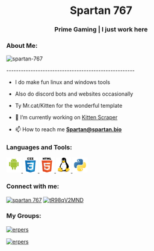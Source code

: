 <h1 align="center">Spartan 767</h1>
<h3 align="center">Prime Gaming | I just work here</h3>

<h3>About Me:</h3>
<p align="left"> <img src="https://komarev.com/ghpvc/?username=spartan-767&label=Profile%20views&color=0e75b6&style=flat" alt="spartan-767" /> </p>
-----------------------------------------------------

- I do make fun linux and windows tools

- Also do discord bots and websites occasionally 

- Ty Mr.cat/Kitten for the wonderful template



- 🔭 I’m currently working on [Kitten Scraper](https://github.com/Spartan-767/Kitten-Scrapper)
- 📫 How to reach me **Spartan@spartan.bio**



<h3 align="left">Languages and Tools:</h3>
<p align="left"> <a href="https://developer.android.com" target="_blank" rel="noreferrer"> <img src="https://raw.githubusercontent.com/devicons/devicon/master/icons/android/android-original-wordmark.svg" alt="android" width="40" height="40"/> </a> <a href="https://www.w3schools.com/css/" target="_blank" rel="noreferrer"> <img src="https://raw.githubusercontent.com/devicons/devicon/master/icons/css3/css3-original-wordmark.svg" alt="css3" width="40" height="40"/> </a> <a href="https://www.w3.org/html/" target="_blank" rel="noreferrer"> <img src="https://raw.githubusercontent.com/devicons/devicon/master/icons/html5/html5-original-wordmark.svg" alt="html5" width="40" height="40"/> </a> <a href="https://www.linux.org/" target="_blank" rel="noreferrer"> <img src="https://raw.githubusercontent.com/devicons/devicon/master/icons/linux/linux-original.svg" alt="linux" width="40" height="40"/> </a> <a href="https://www.python.org" target="_blank" rel="noreferrer"> <img src="https://raw.githubusercontent.com/devicons/devicon/master/icons/python/python-original.svg" alt="python" width="40" height="40"/> </a> </p>

<h3 align="left">Connect with me:</h3>
<p align="left">
<a href="https://www.youtube.com/c/spartan 767" target="blank"><img align="center" src="https://raw.githubusercontent.com/rahuldkjain/github-profile-readme-generator/master/src/images/icons/Social/youtube.svg" alt="spartan 767" height="30" width="40" /></a>
<a href="https://discord.gg/tR98qV2MND" target="blank"><img align="center" src="https://raw.githubusercontent.com/rahuldkjain/github-profile-readme-generator/master/src/images/icons/Social/discord.svg" alt="tR98qV2MND" height="30" width="40" /></a>
</p>

<h3 align="left">My Groups:</h3>
<p align="left">
<a href="https://discord.gg/erpers" target="blank"><img align="center" src="https://raw.githubusercontent.com/rahuldkjain/github-profile-readme-generator/master/src/images/icons/Social/discord.svg" alt="erpers" height="30" width="40" /></a>
</p>
<p align="left">
<a href="https://kitteninc.cc" target="blank"><img align="center" src="https://femboylegion.com/Poggers/unnamed.svg" alt="erpers" height="30" width="40" /></a>
</p>

